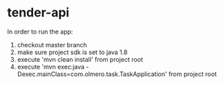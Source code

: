 # tender-api

In order to run the app:
  1) checkout master branch
  2) make sure project sdk is set to java 1.8
  2) execute 'mvn clean install' from project root
  3) execute 'mvn exec:java -Dexec.mainClass=com.olmero.task.TaskApplication' from project root

